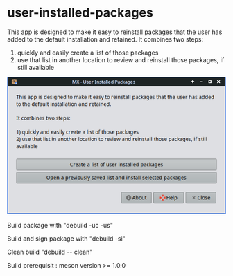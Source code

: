 # user-installed-packages

This app is designed to make it easy to reinstall packages that the user has added to the default installation and retained.
It combines two steps:
1) quickly and easily create a list of those packages
2) use that list in another location to review and reinstall those packages, if still available

![user-installed-packages](/pix/uip-main.png)


Build package with "debuild -uc -us"

Build and sign package with "debuild -si"

Clean build  "debuild -- clean"

Build prerequisit : meson version >= 1.0.0
